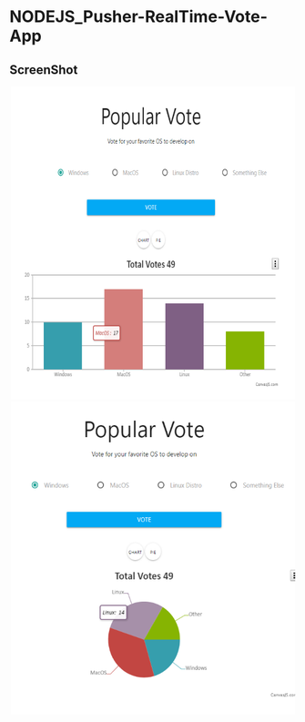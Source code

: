 # NODEJS_Pusher-RealTime-Vote-App

ScreenShot <br>
----------
<!-- ![ChartIMG_column](./img/img1.png){: width="200" height="200"}
![ChartIMG_pie](./img/img2.png){: width="200" height="200"} -->

<p align="center">
  <img src="/img/img1.png" width="500" height="550">
  <img src="/img/img2.png" width="500" height="550">
</p>


